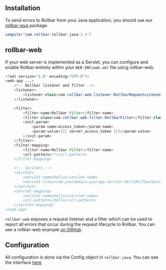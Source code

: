 ## Installation

To send errors to Rollbar from your Java application, you should use our <a href="https://github.com/rollbar/rollbar-java" target="_blank" rel="noopener">rollbar-java</a> package. 

``` java
compile('com.rollbar:rollbar-java:1.+')
```

## rollbar-web

If your web server is implemented as a Servlet, you can configure and enable Rollbar entirely within your `WEB-INF/web.xml` file using rollbar-web:

``` java
<?xml version="1.0" encoding="UTF-8"?>
<web-app ...>
    <!-- Rollbar listener and filter -->
    <listener>
        <listener-class>com.rollbar.web.listener.RollbarRequestListener</listener-class>
    </listener>

    <filter>
        <filter-name>Rollbar Filter</filter-name>
        <filter-class>com.rollbar.web.filter.RollbarFilter</filter-class>
        <init-param>
            <param-name>access_token</param-name>
            <param-value>[{{ server_access_token }}]</param-value>
        </init-param>
    </filter>
    <filter-mapping>
        <filter-name>Rollbar Filter</filter-name>
        <url-pattern>/*</url-pattern>
    </filter-mapping>

    <!-- Servlets -->
    <servlet>
        <servlet-name>hello</servlet-name>
        <servlet-class>com.yourdomain.yourapp.servlet.HelloRollbarServlet</servlet-class>
    </servlet>
    <servlet-mapping>
        <servlet-name>hello</servlet-name>
        <url-pattern>/hello</url-pattern>
    </servlet-mapping>
</web-app>
```

`rollbar-web` exposes a request listener and a filter which can be used to report all errors that occur during the request lifecycle to Rollbar. You can see a rollbar-web example <a href="https://github.com/rollbar/rollbar-java/tree/master/examples/rollbar-web" target="_blank" rel="noopener">on GitHub</a>.

## Configuration

All configuration is done via the Config object in `rollbar-java`. You can see the interface <a href="https://github.com/rollbar/rollbar-java/blob/master/rollbar-java/src/main/java/com/rollbar/notifier/config/Config.java" target="_blank" rel="noopener">here</a>.
